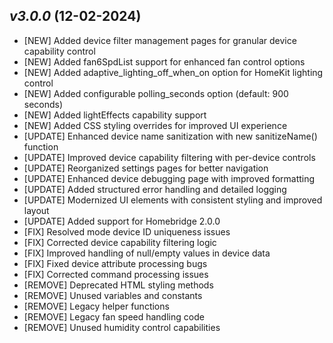 ## _**v3.0.0**_ (12-02-2024)

- [NEW] Added device filter management pages for granular device capability control
- [NEW] Added fan6SpdList support for enhanced fan control options
- [NEW] Added adaptive_lighting_off_when_on option for HomeKit lighting control
- [NEW] Added configurable polling_seconds option (default: 900 seconds)
- [NEW] Added lightEffects capability support
- [NEW] Added CSS styling overrides for improved UI experience
- [UPDATE] Enhanced device name sanitization with new sanitizeName() function
- [UPDATE] Improved device capability filtering with per-device controls
- [UPDATE] Reorganized settings pages for better navigation
- [UPDATE] Enhanced device debugging page with improved formatting
- [UPDATE] Added structured error handling and detailed logging
- [UPDATE] Modernized UI elements with consistent styling and improved layout
- [UPDATE] Added support for Homebridge 2.0.0
- [FIX] Resolved mode device ID uniqueness issues
- [FIX] Corrected device capability filtering logic
- [FIX] Improved handling of null/empty values in device data
- [FIX] Fixed device attribute processing bugs
- [FIX] Corrected command processing issues
- [REMOVE] Deprecated HTML styling methods
- [REMOVE] Unused variables and constants
- [REMOVE] Legacy helper functions
- [REMOVE] Legacy fan speed handling code
- [REMOVE] Unused humidity control capabilities

